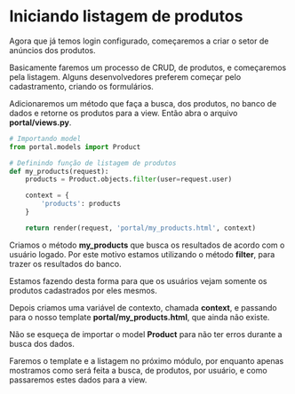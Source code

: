 # Iniciando listagem de produtos

Agora que já temos login configurado, começaremos a criar o setor de anúncios dos produtos.

Basicamente faremos um processo de CRUD, de produtos, e começaremos pela listagem. Alguns desenvolvedores preferem começar pelo cadastramento, criando os formulários.

Adicionaremos um método que faça a busca, dos produtos, no banco de dados e retorne os produtos para a view. Então abra o arquivo **portal/views.py**.

```python
# Importando model
from portal.models import Product

# Definindo função de listagem de produtos
def my_products(request):
    products = Product.objects.filter(user=request.user)

    context = {
        'products': products
    }

    return render(request, 'portal/my_products.html', context)
```

Criamos o método **my_products** que busca os resultados de acordo com o usuário logado. Por este  motivo estamos utilizando o método **filter**, para trazer os resultados do banco.

Estamos fazendo desta forma para que os usuários vejam somente os produtos cadastrados por eles mesmos.

Depois criamos uma variável de contexto, chamada **context**, e passando para o nosso template **portal/my_products.html**, que ainda não existe.

Não se esqueça de importar o model **Product** para não ter erros durante a busca dos dados.

Faremos o template e a listagem no próximo módulo, por enquanto apenas mostramos como será feita a busca, de produtos, por usuário, e como passaremos estes dados para a view.